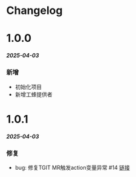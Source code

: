 # Changelog

# 1.0.0
##### 2025-04-03
### 新增
- 初始化项目
- 新增工蜂提供者

# 1.0.1
##### 2025-04-03
### 修复
- bug: 修复TGIT MR触发action变量异常 #14 [链接](https://github.com/bkdevops-projects/devops-scm/issues/14)
